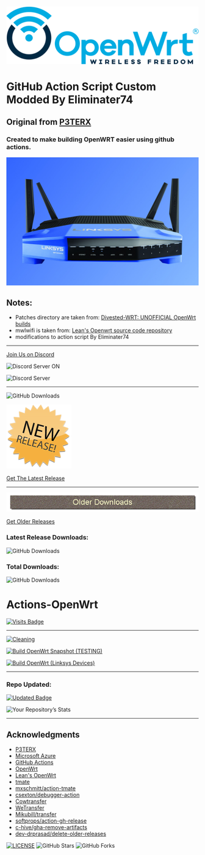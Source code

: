 ![OpenWRT](images/2021/06/logo.png)

# GitHub Action Script Custom Modded By Eliminater74
## Original from [P3TERX](https://github.com/P3TERX/Actions-OpenWrt)
### Created to make building OpenWRT easier using github actions.

![LinksysWRT3200ACM](images/2021/06/linksys-wrt3200acm.jpg)

## Notes:
- Patches directory are taken from: [Divested-WRT: UNOFFICIAL OpenWrt builds](https://divested.dev/unofficial-openwrt-builds/mvebu-linksys/patches/)
- mwlwifi is taken from: [Lean's Openwrt source code repository](https://github.com/coolsnowwolf/lede/tree/master/package/kernel/mwlwifi)
- modifications to action script By Eliminater74
_______________________________________________________________________
[Join Us on Discord][0b9719c2]

  [0b9719c2]: https://discord.gg/png5rqZk "Discord"

![Discord Server ON](https://img.shields.io/badge/Discord-877232316756418580?style=for-the-badge&logo=discord&logoColor=white)

![Discord Server](https://img.shields.io/discord/877232316756418580)
_______________________________________________________________________

![GitHub Downloads](https://img.shields.io/github/release-date/DevOpenWRT-Router/Action_OpenWRT_AutoBuild_Linksys_Devices?style=plastic)

![New Releases](images/2021/09/new-releases.png)

[Get The Latest Release][a6e54f9f]
_______________________________________________________________________
![Older Releases](images/2021/09/older-releases.png)

[Get Older Releases][48fb9c00]

  [a6e54f9f]: https://github.com/DevOpenWRT-Router/Action_OpenWRT_AutoBuild_Linksys_Devices/releases/latest "Latest Release"
  [48fb9c00]: https://github.com/DevOpenWRT-Router/Action_OpenWRT_AutoBuild_Linksys_Devices/releases "Older Releases"

### Latest Release Downloads:
![GitHub Downloads](https://img.shields.io/github/downloads/DevOpenWRT-Router/Action_OpenWRT_AutoBuild_Linksys_Devices/latest/total?style=for-the-badge)

### Total Downloads:
![GitHub Downloads](https://img.shields.io/github/downloads/DevOpenWRT-Router/Action_OpenWRT_AutoBuild_Linksys_Devices/total?style=for-the-badge)
# Actions-OpenWrt

[![Visits Badge](https://badges.pufler.dev/visits/DevOpenWRT-Router/Action_OpenWRT_AutoBuild_Linksys_Devices)](https://badges.pufler.dev)
_______________________________________________________________________
[![Cleaning](https://github.com/DevOpenWRT-Router/Action_OpenWRT_AutoBuild_Linksys_Devices/actions/workflows/cleanup.yml/badge.svg)](https://github.com/DevOpenWRT-Router/Action_OpenWRT_AutoBuild_Linksys_Devices/actions/workflows/cleanup.yml)

[![Build OpenWrt Snapshot (TESTING)](https://github.com/DevOpenWRT-Router/Action_OpenWRT_AutoBuild_Linksys_Devices/actions/workflows/build-openwrt-snapshot.yml/badge.svg)](https://github.com/DevOpenWRT-Router/Action_OpenWRT_AutoBuild_Linksys_Devices/actions/workflows/build-openwrt-snapshot.yml)

[![Build OpenWrt (Linksys Devices)](https://github.com/DevOpenWRT-Router/Action_OpenWRT_AutoBuild_Linksys_Devices/actions/workflows/build-openwrt.yml/badge.svg)](https://github.com/DevOpenWRT-Router/Action_OpenWRT_AutoBuild_Linksys_Devices/actions/workflows/build-openwrt.yml)
_______________________________________________________________________


### Repo Updated:
[![Updated Badge](https://badges.pufler.dev/updated/DevOpenWRT-Router/Action_OpenWRT_AutoBuild_Linksys_Devices)](https://badges.pufler.dev)

![Your Repository’s Stats](https://github-readme-stats.vercel.app/api?username=Eliminater74&show_icons=true)


_______________________________________________________________________

## Acknowledgments

- [P3TERX](https://github.com/P3TERX/Actions-OpenWrt)
- [Microsoft Azure](https://azure.microsoft.com)
- [GitHub Actions](https://github.com/features/actions)
- [OpenWrt](https://github.com/openwrt/openwrt)
- [Lean's OpenWrt](https://github.com/coolsnowwolf/lede)
- [tmate](https://github.com/tmate-io/tmate)
- [mxschmitt/action-tmate](https://github.com/mxschmitt/action-tmate)
- [csexton/debugger-action](https://github.com/csexton/debugger-action)
- [Cowtransfer](https://cowtransfer.com)
- [WeTransfer](https://wetransfer.com/)
- [Mikubill/transfer](https://github.com/Mikubill/transfer)
- [softprops/action-gh-release](https://github.com/softprops/action-gh-release)
- [c-hive/gha-remove-artifacts](https://github.com/c-hive/gha-remove-artifacts)
- [dev-drprasad/delete-older-releases](https://github.com/dev-drprasad/delete-older-releases)

[![LICENSE](https://img.shields.io/github/license/mashape/apistatus.svg?style=flat-square&label=License)](https://github.com/DevOpenWRT-Router/Actions_Build-00_LinksysWRT3200ACM-Private/blob/master/LICENSE) ![GitHub Stars](https://img.shields.io/github/stars/DevOpenWRT-Router/Actions_Build-00_LinksysWRT3200ACM-Private.svg?style=flat-square&label=Stars&logo=github) ![GitHub Forks](https://img.shields.io/github/forks/DevOpenWRT-Router/Actions_Build-00_LinksysWRT3200ACM-Private.svg?style=flat-square&label=Forks&logo=github)
